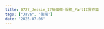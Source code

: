 ```yaml
---
title: 0727_Jessie_17搞個微-服務_PartII實作篇
tags: ["Java", '後端']
date: "2025-07-06"
---
```


<script setup lang="ts">
  import {ref} from 'vue';
  const canvaData = ref({
    src: '...',
    title: '17搞個微-服務_PartII實作篇',
    author: 'Jessie',
    createdDate: '2025-07-27',
  })
</script>

<CanvaPPT v-bind="canvaData" />
